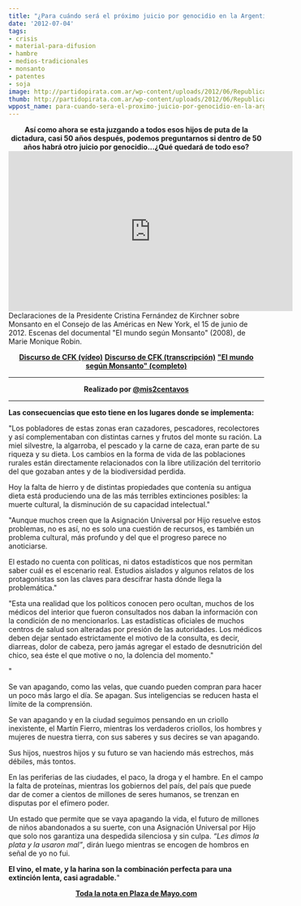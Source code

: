 ```yaml
---
title: "¿Para cuándo será el próximo juicio por genocidio en la Argentina?"
date: '2012-07-04'
tags:
- crisis
- material-para-difusion
- hambre
- medios-tradicionales
- monsanto
- patentes
- soja
image: http://partidopirata.com.ar/wp-content/uploads/2012/06/RepublicaSoja.jpg
thumb: http://partidopirata.com.ar/wp-content/uploads/2012/06/RepublicaSoja-150x150.jpg
wppost_name: para-cuando-sera-el-proximo-juicio-por-genocidio-en-la-argentina
---
```


<center><strong>Así como ahora se esta juzgando a todos esos hijos de puta de la dictadura, casi 50 años después, podemos preguntarnos si dentro de 50 años habrá otro juicio por genocidio...¿Qué quedará de todo eso?</strong></center><iframe src="http://www.youtube.com/embed/8Dqp1zld2KI" frameborder="0" width="560" height="315"></iframe>
Declaraciones de la Presidente Cristina Fernández de Kirchner sobre Monsanto en el Consejo de las Américas en New York, el 15 de junio de 2012. Escenas del documental "El mundo según Monsanto" (2008), de Marie Monique Robin.
<p style="text-align: center;"><strong><a href="http://www.youtube.com/watch?v=chXHfmiLSeM" target="_blank">Discurso de CFK (vídeo)</a></strong>
<strong> <a href="http://www.presidencia.gob.ar/discursos/25918-almuerzo-en-el-council-de-las-americas-palabras-de-la-presidenta-de-la-nacion" target="_blank">Discurso de CFK (transcripción)</a></strong>
<strong> <a href="http://www.youtube.com/watch?v=LdIkq6ecQGw" target="_blank">"El mundo según Monsanto" (completo)</a></strong></p>


<hr />

<center><strong>Realizado por <a href="https://twitter.com/@mis2centavos" target="_blank">@mis2centavos</a></strong></center>

<hr />

<strong>Las consecuencias que esto tiene en los lugares donde se implementa:</strong>

"Los pobladores de estas zonas eran cazadores, pescadores, recolectores y así complementaban con distintas carnes y frutos del monte su ración. La miel silvestre, la algarroba, el pescado y la carne de caza, eran parte de su riqueza y su dieta. Los cambios en la forma de vida de las poblaciones rurales están directamente relacionados con la libre utilización del territorio del que gozaban antes y de la biodiversidad perdida.

Hoy la falta de hierro y de distintas propiedades que contenía su antigua dieta está produciendo una de las más terribles extinciones posibles: la muerte cultural, la disminución de su capacidad intelectual."

"Aunque muchos creen que la Asignación Universal por Hijo resuelve estos problemas, no es así, no es solo una cuestión de recursos, es también un problema cultural, más profundo y del que el progreso parece no anoticiarse.

El estado no cuenta con políticas, ni datos estadísticos que nos permitan saber cuál es el escenario real. Estudios aislados y algunos relatos de los protagonistas son las claves para descifrar hasta dónde llega la problemática."

"Esta una realidad que los políticos conocen pero ocultan, muchos de los médicos del interior que fueron consultados nos daban la información con la condición de no mencionarlos.
Las estadísticas oficiales de muchos centros de salud son alteradas por presión de las autoridades. Los médicos deben dejar sentado estrictamente el motivo de la consulta, es decir, diarreas, dolor de cabeza, pero jamás agregar el estado de desnutrición del chico, sea éste el que motive o no, la dolencia del momento."

"

Se van apagando, como las velas, que cuando pueden compran para hacer un poco más largo el día. Se apagan. Sus inteligencias se reducen hasta el límite de la comprensión.

Se van apagando y en la ciudad seguimos pensando en un criollo inexistente, el Martín Fierro, mientras los verdaderos criollos, los hombres y mujeres de nuestra tierra, con sus saberes y sus decires se van apagando.

Sus hijos, nuestros hijos y su futuro se van haciendo más estrechos, más débiles, más tontos.

En las periferias de las ciudades, el paco, la droga y el hambre. En el campo la falta de proteínas, mientras los gobiernos del país, del país que puede dar de comer a cientos de millones de seres humanos, se trenzan en disputas por el efímero poder.

Un estado que permite que se vaya apagando la vida, el futuro de millones de niños abandonados a su suerte, con una Asignación Universal por Hijo que solo nos garantiza una despedida silenciosa y sin culpa.<em> “Les dimos la plata y la usaron mal”</em>, dirán luego mientras se encogen de hombros en señal de yo no fui.

<strong>El vino, el mate, y la harina son la combinación perfecta para una extinción lenta, casi agradable.</strong>"
<p style="text-align: center;"><strong><a href="http://www.plazademayo.com/2012/07/el-hambre-que-duele/" target="_blank">Toda la nota en Plaza de Mayo.com</a></strong></p>

